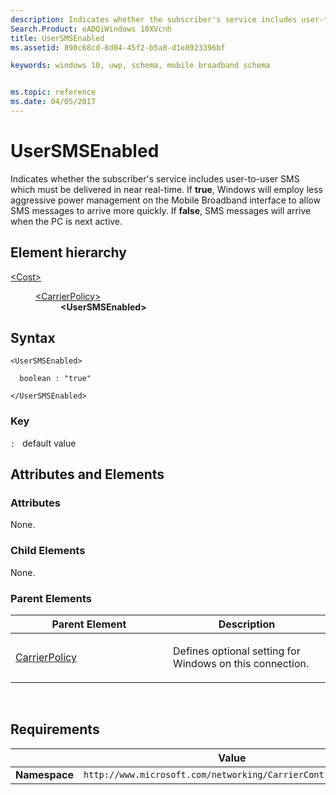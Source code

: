 ```yaml
---
description: Indicates whether the subscriber's service includes user-to-user SMS which must be delivered in near real-time.
Search.Product: eADQiWindows 10XVcnh
title: UserSMSEnabled
ms.assetid: 898c68cd-8d04-45f2-b5a8-d1e8923396bf

keywords: windows 10, uwp, schema, mobile broadband schema


ms.topic: reference
ms.date: 04/05/2017
---
```


# UserSMSEnabled


Indicates whether the subscriber's service includes user-to-user SMS which must be delivered in near real-time. If **true**, Windows will employ less aggressive power management on the Mobile Broadband interface to allow SMS messages to arrive more quickly. If **false**, SMS messages will arrive when the PC is next active.

## Element hierarchy

<dl>
<dt><a href="element-cost.md">&lt;Cost&gt;</a></dt>
<dd>
<dl>
<dt><a href="element-carrierpolicy.md">&lt;CarrierPolicy&gt;</a></dt>
<dd><b>&lt;UserSMSEnabled&gt;</b></dd>
</dl>
</dd>
</dl>

## Syntax

``` syntax
<UserSMSEnabled>

  boolean : "true"

</UserSMSEnabled>
```

### Key

`:`   default value
## Attributes and Elements


### Attributes

None.

### Child Elements

None.

### Parent Elements

<table>
<colgroup>
<col width="50%" />
<col width="50%" />
</colgroup>
<thead>
<tr class="header">
<th>Parent Element</th>
<th>Description</th>
</tr>
</thead>
<tbody>
<tr class="odd">
<td><a href="element-carrierpolicy.md">CarrierPolicy</a> </td>
<td><p>Defines optional setting for Windows on this connection.</p></td>
</tr>
</tbody>
</table>

 

## Requirements

|          | Value        |
|----------|--------------|
| **Namespace** | `http://www.microsoft.com/networking/CarrierControl/DUSM/v1` |

 

 



